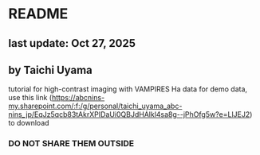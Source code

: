 # README
## last update: Oct 27, 2025
## by Taichi Uyama

tutorial for high-contrast imaging with VAMPIRES Ha data
for demo data, use this link (https://abcnins-my.sharepoint.com/:f:/g/personal/taichi_uyama_abc-nins_jp/EqJz5qcb83tAkrXPIDaUi0QBJdHAlkl4sa8g--jPhOfg5w?e=LlJEJ2) to download
### DO NOT SHARE THEM OUTSIDE ###
